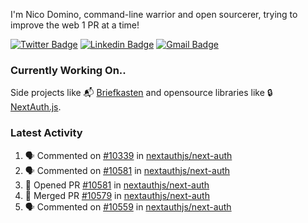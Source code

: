 
I'm Nico Domino, command-line warrior and open sourcerer, trying to improve the web 1 PR at a time!

[![Twitter Badge](https://img.shields.io/badge/-@ndom91-1ca0f1?style=flat-square&labelColor=1ca0f1&logo=twitter&logoColor=white&link=https://twitter.com/ndom91)](https://twitter.com/ndom91) [![Linkedin Badge](https://img.shields.io/badge/-ndom91-blue?style=flat-square&logo=Linkedin&logoColor=white&link=https://www.linkedin.com/in/ndom91/)](https://www.linkedin.com/in/ndom91/) [![Gmail Badge](https://img.shields.io/badge/-yo@ndo.dev-c14438?style=flat-square&logo=mail.ru&logoColor=white&link=mailto:yo@ndo.dev)](mailto:yo@ndo.dev)

### Currently Working On..

Side projects like 📬 [Briefkasten](https://briefkastenhq.com) and opensource libraries like 🔒 [NextAuth.js](https://github.com/nextauthjs/next-auth).

<!--START_SECTION_PROFILE_VIEWS:readme-info-->
<!--END_SECTION_PROFILE_VIEWS:readme-info-->

<!--START_SECTION_DAILY_COMMIT:readme-info-->
<!--END_SECTION_DAILY_COMMIT:readme-info-->

<!--START_SECTION_WEEKLY_COMMIT:readme-info-->
<!--END_SECTION_WEEKLY_COMMIT:readme-info-->

### Latest Activity

<!--START_SECTION:activity-->
1. 🗣 Commented on [#10339](https://github.com/nextauthjs/next-auth/pull/10339#issuecomment-2054066657) in [nextauthjs/next-auth](https://github.com/nextauthjs/next-auth)
2. 🗣 Commented on [#10581](https://github.com/nextauthjs/next-auth/pull/10581#issuecomment-2054065055) in [nextauthjs/next-auth](https://github.com/nextauthjs/next-auth)
3. 💪 Opened PR [#10581](https://github.com/nextauthjs/next-auth/pull/10581) in [nextauthjs/next-auth](https://github.com/nextauthjs/next-auth)
4. 🎉 Merged PR [#10579](https://github.com/nextauthjs/next-auth/pull/10579) in [nextauthjs/next-auth](https://github.com/nextauthjs/next-auth)
5. 🗣 Commented on [#10559](https://github.com/nextauthjs/next-auth/issues/10559#issuecomment-2053985626) in [nextauthjs/next-auth](https://github.com/nextauthjs/next-auth)
<!--END_SECTION:activity-->
